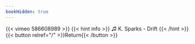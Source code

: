 ```yaml
---
bookHidden: true
---
```


{{< vimeo 586608989 >}}
{{< hint info >}}
♫ K. Sparks - Drift
{{< /hint >}}
{{< button relref="/" >}}Return{{< /button >}}

